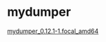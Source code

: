 # mydumper

[mydumper_0.12.1-1.focal_amd64](https://github.com/mydumper/mydumper/releases/tag/v0.12.1)